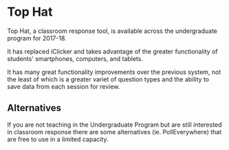 # Top Hat

Top Hat, a classroom response tool, is available across the undergraduate program for 2017-18.

It has replaced iClicker and takes advantage of the greater functionality of students' smartphones, computers, and tablets.

It has many great functionality improvements over the previous system, not the least of which is a greater variet of question types and the ability to save data from each session for review.

## Alternatives

If you are not teaching in the Undergraduate Program but are still interested in classroom response there are some alternatives (ie. PollEverywhere) that are free to use in a limited capacity.
  
